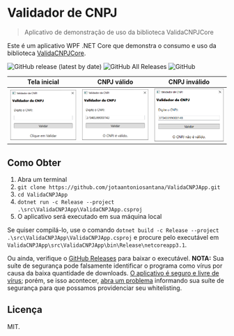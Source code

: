 # Validador de CNPJ

> Aplicativo de demonstração de uso da biblioteca ValidaCNPJCore

Este é um aplicativo WPF .NET Core que demonstra o consumo e uso da biblioteca [ValidaCNPJCore](https://github.com/jotaantoniosantana/ValidaCNPJCore).

![GitHub release (latest by date)](https://img.shields.io/github/v/release/jotaantoniosantana/ValidaCNPJApp)
![GitHub All Releases](https://img.shields.io/github/downloads/jotaantoniosantana/ValidaCNPJApp/total)
![GitHub](https://img.shields.io/github/license/jotaantoniosantana/ValidaCNPJApp)



| Tela inicial                  | CNPJ válido                | CNPJ inválido                |
|:-----------------------------:|:--------------------------:|:----------------------------:|
|![](docs\img\telaprincipal.png)|![](docs\img\cnpjvalido.png)|![](docs\img\cnpjinvalido.png)|

## Como Obter

1. Abra um terminal
1. `git clone https://github.com/jotaantoniosantana/ValidaCNPJApp.git`
1. `cd ValidaCNPJApp`
1. `dotnet run -c Release --project .\src\ValidaCNPJApp\ValidaCNPJApp.csproj`
1. O aplicativo será executado em sua máquina local

Se quiser compilá-lo, use o comando `dotnet build -c Release --project .\src\ValidaCNPJApp\ValidaCNPJApp.csproj` e procure pelo executável em `ValidaCNPJApp\src\ValidaCNPJApp\bin\Release\netcoreapp3.1`.

Ou ainda, verifique o [GitHub Releases](https://github.com/jotaantoniosantana/ValidaCNPJApp/releases) para baixar o executável. **NOTA:** Sua suíte de segurança pode falsamente identificar o programa como vírus por causa da baixa quantidade de downloads. [O aplicativo é seguro e livre de vírus](https://www.virustotal.com/gui/file/26c828c1dab9ba3e6a1feda537492fe8280cc05b33a6b51a6c5f6a2013112f0f/detection); porém, se isso acontecer, [abra um problema](https://github.com/jotaantoniosantana/ValidaCNPJApp/issues/new) informando sua suíte de segurança para que possamos providenciar seu whitelisting.

## Licença

MIT.